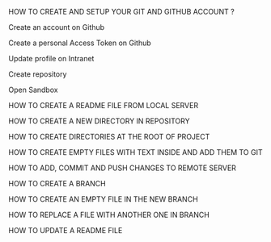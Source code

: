 HOW TO CREATE AND SETUP YOUR GIT AND GITHUB ACCOUNT ?

Create an account on Github

Create a personal Access Token on Github

Update profile on Intranet

Create repository

Open Sandbox


HOW TO CREATE A README FILE FROM LOCAL SERVER


HOW TO CREATE A NEW DIRECTORY IN REPOSITORY


HOW TO CREATE DIRECTORIES AT THE ROOT OF PROJECT


HOW TO CREATE EMPTY FILES WITH TEXT INSIDE AND ADD THEM TO GIT


HOW TO ADD, COMMIT AND PUSH CHANGES TO REMOTE SERVER


HOW TO CREATE A BRANCH


HOW TO CREATE AN EMPTY FILE IN THE NEW BRANCH


HOW TO REPLACE A FILE WITH ANOTHER ONE IN BRANCH


HOW TO UPDATE A README FILE
